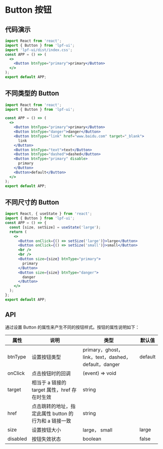 # Button 按钮

## 代码演示

```jsx
import React from 'react';
import { Button } from 'lpf-ui';
import 'lpf-ui/dist/index.css';
const APP = () => (
  <>
    <Button btnType="primary">primary</Button>
  </>
);
export default APP;
```

## 不同类型的 Button

```jsx
import React from 'react';
import { Button } from 'lpf-ui';

const APP = () => (
  <>
    <Button btnType="primary">primary</Button>
    <Button btnType="danger">danger</Button>
    <Button btnType="link" href="www.baidu.com" target="_blank">
      link
    </Button>
    <Button btnType="text">text</Button>
    <Button btnType="dashed">dashed</Button>
    <Button btnType="primary" disable>
      primary
    </Button>
    <Button>default</Button>
  </>
);
export default APP;
```

## 不同尺寸的 Button

```jsx
import React, { useState } from 'react';
import { Button } from 'lpf-ui';
const APP = () => {
  const [size, setSize] = useState('large');
  return (
    <>
      <Button onClick={() => setSize('large')}>large</Button>
      <Button onClick={() => setSize('small')}>small</Button>
      <br />
      <br />
      <Button size={size} btnType="primary">
        primary
      </Button>
      <Button size={size} btnType="danger">
        danger
      </Button>
    </>
  );
};
export default APP;
```

## API

通过设置 Button 的属性来产生不同的按钮样式。按钮的属性说明如下：

| 属性 | 说明 | 类型 | 默认值 |
| --- | --- | --- | --- |
| btnType | 设置按钮类型 | primary，ghost，link，text，dashed，default，danger | default |
| onClick | 点击按钮时的回调 | (event) => void |  |
| target | 相当于 a 链接的 target 属性，href 存在时生效 | string |  |
| href | 点击跳转的地址，指定此属性 button 的行为和 a 链接一致 | string |  |
| size | 设置按钮大小 | large， small | large |
| disabled | 按钮失效状态 | boolean | false |
